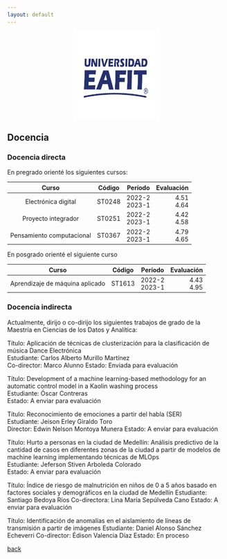 ```yaml
---
layout: default
---
```


<div align="center">
  <a href="https://github.com/othneildrew/Best-README-Template">
    <img src="Figs/Logo_EAFIT.svg.png" alt="Logo" width="200" height="200">
  </a>
</div>

## **Docencia**

### Docencia directa

En pregrado orienté los siguientes cursos:

| Curso                       |     Código      |    Período            | Evaluación     |
| :----------------:          |     :---:       |     :------:          | ----:          |
| Electrónica digital         |      ST0248     |    2022-2 <br> 2023-1 | 4.51 <br> 4.64 |
| Proyecto integrador         |      ST0251     |    2022-2 <br> 2023-1 | 4.42 <br> 4.58 |
| Pensamiento computacional   |      ST0367     |    2022-2 <br> 2023-1 | 4.79 <br> 4.65 |

En posgrado orienté el siguiente curso

| Curso                             |     Código      |    Período            | Evaluación     |
| :----------------:                |     :---:       |     :------:          | ----:          |
|  Aprendizaje de máquina aplicado  |      ST1613     |    2022-2 <br> 2023-1 | 4.43 <br> 4.95 |

### Docencia indirecta

Actualmente, dirijo o co-dirijo los siguientes trabajos de grado de la Maestría en Ciencias de los Datos y Analítica:

Título: Aplicación de técnicas de clusterización para la clasificación de música Dance Electrónica <br>
Estudiante: Carlos Alberto Murillo Martínez <br>
Co-director: Marco Alunno
Estado: Enviada para evaluación

Título: Development of a machine learning-based methodology for an automatic control model in a Kaolin washing process <br>
Estudiante: Óscar Contreras <br>
Estado: A enviar para evaluación

Título: Reconocimiento de emociones a partir del habla (SER) <br>
Estudiante: Jeison Erley Giraldo Toro <br>
Director: Edwin Nelson Montoya Munera
Estado: A enviar para evaluación

Título: Hurto a personas en la ciudad de Medellín: Análisis predictivo de la cantidad de casos en diferentes zonas de la ciudad a partir de modelos de machine learning implementando técnicas de MLOps <br>
Estudiante: Jeferson Stiven Arboleda Colorado <br>
Estado: A enviar para evaluación

Título: Índice de riesgo de malnutrición en niños de 0 a 5 años basado en factores sociales y demográficos en la ciudad de Medellín
Estudiante: Santiago Bedoya Ríos
Co-directora: Lina María Sepúlveda Cano
Estado: A enviar para evaluación

Título: Identificación de anomalías en el aislamiento de líneas de transmisión a partir de imágenes
Estudiante: Daniel Alonso Sánchez Echeverri
Co-director: Édison Valencia Díaz
Estado: En proceso

[back](./)
